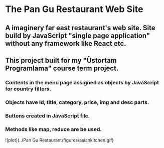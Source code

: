 # The Pan Gu Restaurant Web Site

## A imaginery far east restaurant's web site. Site build by JavaScript "single page application" without any framework like React etc.
## This project built for my "Üstortam Programlama" course term project. 

### Contents in the menu page assigned as objects by JavaScript for country filters.
### Objects have Id, title, category, price, img and desc parts.
### Buttons created in JavaScript file.
### Methods like map, reduce are be used.

![plot](../Pan Gu Restaurant/figures/asiankitchen.gif)